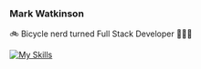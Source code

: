 ### Mark Watkinson

🚲 Bicycle nerd turned Full Stack Developer 👨🏻‍💻


[![My Skills](https://skillicons.dev/icons?i=ruby,rails,js,html,css,postgres,figma)](https://skillicons.dev)
